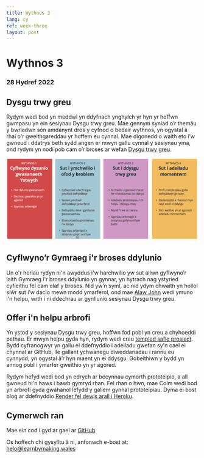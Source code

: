 ```yaml
---
title: Wythnos 3
lang: cy
ref: week-three
layout: post
---
```


# Wythnos 3
### 28 Hydref 2022

## Dysgu trwy greu

Rydym wedi bod yn meddwl yn ddyfnach ynghylch yr hyn yr hoffwn gwmpasu yn ein sesiynau Dysgu trwy greu. Mae gennym syniad o’r themâu y bwriadwn sôn amdanynt dros y cyfnod o bedair wythnos, yn ogystal â rhai o'r gweithgareddau yr hoffem eu cynnal. Mae digonedd o waith eto i’w gwneud i ddatrys beth sydd angen er mwyn gallu cynnal y sesiynau yma, ond rydym yn nodi pob cam o’r broses ar wefan [Dysgu trwy greu](http://learnbymaking.wales/cy/the-labs/).

![Diagram yn dangos ein meddyliau cynnar o’r themâu a’r gweithgareddau wythnosol](/assets/images/weekly-themes-cy.jpg)

## Cyflwyno’r Gymraeg i'r broses ddylunio

Un o'r heriau rydyn ni'n awyddus i'w harchwilio yw sut allwn gyflwyno’r iaith Gymraeg i'r broses ddylunio yn gynnar, yn hytrach nag ystyried cyfieithu fel cam olaf y broses. Nid yw’n syml, ac nid ydym chwaith yn hollol siŵr sut i’w daclo mewn modd ymarferol, ond mae [Alaw John](https://twitter.com/alawjohn) wedi ymuno i'n helpu, wrth i ni ddechrau ar gynllunio sesiynau Dysgu trwy greu. 

## Offer i'n helpu arbrofi

Yn ystod y sesiynau Dysgu trwy greu, hoffwn fod pobl yn creu a chyhoeddi pethau. Er mwyn helpu gyda hyn, rydym wedi creu [templed safle prosiect](https://github.com/learnbymakingwales/project-site-template). Bydd cyfranogwyr yn gallu ei ddefnyddio i adeiladu gwefan sy'n cael ei chynnal ar GitHub, lle gallant ychwanegu diweddariadau i rannu eu cynnydd, yn ogystal â’r hyn maent yn ei ddysgu. Gobeithiwn y bydd yn annog pobl i ymarfer gweithio yn yr agored.

Rydym hefyd wedi bod yn edrych ar becynnau cymorth prototeipio, a all gwneud hi'n haws i bawb gymryd rhan. Fel rhan o hwn, mae Colm wedi bod yn arbrofi gyda gwahanol lefydd y gallem gynnal prototeipiau. Dyma ei bost blog ar ddefnyddio [Render fel dewis arall i Heroku](https://colmjude.com/blog/move-python-prototypes-from-heroku-to-render).

## Cymerwch ran

Mae ein cod i gyd ar gael ar [GitHub](https://github.com/orgs/learnbymakingwales/repositories).

Os hoffech chi gysylltu â ni, anfonwch e-bost at: helo@learnbymaking.wales
